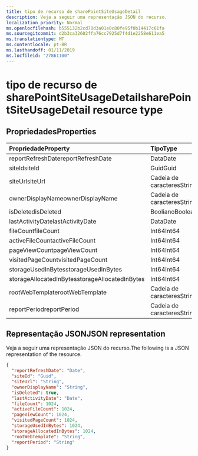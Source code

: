 ```yaml
---
title: tipo de recurso de sharePointSiteUsageDetail
description: Veja a seguir uma representação JSON do recurso.
localization_priority: Normal
ms.openlocfilehash: b555132b2cd70d3a01e0c80fe95f0b14417c61fa
ms.sourcegitcommit: d2b3ca32602ffa76cc7925d7f4d1e2258e611ea5
ms.translationtype: MT
ms.contentlocale: pt-BR
ms.lasthandoff: 01/11/2019
ms.locfileid: "27861100"
---
```

# <a name="sharepointsiteusagedetail-resource-type"></a><span data-ttu-id="f40d3-103">tipo de recurso de sharePointSiteUsageDetail</span><span class="sxs-lookup"><span data-stu-id="f40d3-103">sharePointSiteUsageDetail resource type</span></span>

## <a name="properties"></a><span data-ttu-id="f40d3-104">Propriedades</span><span class="sxs-lookup"><span data-stu-id="f40d3-104">Properties</span></span>

| <span data-ttu-id="f40d3-105">Propriedade</span><span class="sxs-lookup"><span data-stu-id="f40d3-105">Property</span></span>                | <span data-ttu-id="f40d3-106">Tipo</span><span class="sxs-lookup"><span data-stu-id="f40d3-106">Type</span></span>    |
| :---------------------- | :------ |
| <span data-ttu-id="f40d3-107">reportRefreshDate</span><span class="sxs-lookup"><span data-stu-id="f40d3-107">reportRefreshDate</span></span>       | <span data-ttu-id="f40d3-108">Data</span><span class="sxs-lookup"><span data-stu-id="f40d3-108">Date</span></span>    |
| <span data-ttu-id="f40d3-109">siteId</span><span class="sxs-lookup"><span data-stu-id="f40d3-109">siteId</span></span>                  | <span data-ttu-id="f40d3-110">Guid</span><span class="sxs-lookup"><span data-stu-id="f40d3-110">Guid</span></span>  |
| <span data-ttu-id="f40d3-111">siteUrl</span><span class="sxs-lookup"><span data-stu-id="f40d3-111">siteUrl</span></span>                 | <span data-ttu-id="f40d3-112">Cadeia de caracteres</span><span class="sxs-lookup"><span data-stu-id="f40d3-112">String</span></span>  |
| <span data-ttu-id="f40d3-113">ownerDisplayName</span><span class="sxs-lookup"><span data-stu-id="f40d3-113">ownerDisplayName</span></span>        | <span data-ttu-id="f40d3-114">Cadeia de caracteres</span><span class="sxs-lookup"><span data-stu-id="f40d3-114">String</span></span>  |
| <span data-ttu-id="f40d3-115">isDeleted</span><span class="sxs-lookup"><span data-stu-id="f40d3-115">isDeleted</span></span>               | <span data-ttu-id="f40d3-116">Booliano</span><span class="sxs-lookup"><span data-stu-id="f40d3-116">Boolean</span></span> |
| <span data-ttu-id="f40d3-117">lastActivityDate</span><span class="sxs-lookup"><span data-stu-id="f40d3-117">lastActivityDate</span></span>        | <span data-ttu-id="f40d3-118">Data</span><span class="sxs-lookup"><span data-stu-id="f40d3-118">Date</span></span>    |
| <span data-ttu-id="f40d3-119">fileCount</span><span class="sxs-lookup"><span data-stu-id="f40d3-119">fileCount</span></span>               | <span data-ttu-id="f40d3-120">Int64</span><span class="sxs-lookup"><span data-stu-id="f40d3-120">Int64</span></span>   |
| <span data-ttu-id="f40d3-121">activeFileCount</span><span class="sxs-lookup"><span data-stu-id="f40d3-121">activeFileCount</span></span>         | <span data-ttu-id="f40d3-122">Int64</span><span class="sxs-lookup"><span data-stu-id="f40d3-122">Int64</span></span>   |
| <span data-ttu-id="f40d3-123">pageViewCount</span><span class="sxs-lookup"><span data-stu-id="f40d3-123">pageViewCount</span></span>           | <span data-ttu-id="f40d3-124">Int64</span><span class="sxs-lookup"><span data-stu-id="f40d3-124">Int64</span></span>   |
| <span data-ttu-id="f40d3-125">visitedPageCount</span><span class="sxs-lookup"><span data-stu-id="f40d3-125">visitedPageCount</span></span>        | <span data-ttu-id="f40d3-126">Int64</span><span class="sxs-lookup"><span data-stu-id="f40d3-126">Int64</span></span>   |
| <span data-ttu-id="f40d3-127">storageUsedInBytes</span><span class="sxs-lookup"><span data-stu-id="f40d3-127">storageUsedInBytes</span></span>      | <span data-ttu-id="f40d3-128">Int64</span><span class="sxs-lookup"><span data-stu-id="f40d3-128">Int64</span></span>   |
| <span data-ttu-id="f40d3-129">storageAllocatedInBytes</span><span class="sxs-lookup"><span data-stu-id="f40d3-129">storageAllocatedInBytes</span></span> | <span data-ttu-id="f40d3-130">Int64</span><span class="sxs-lookup"><span data-stu-id="f40d3-130">Int64</span></span>   |
| <span data-ttu-id="f40d3-131">rootWebTemplate</span><span class="sxs-lookup"><span data-stu-id="f40d3-131">rootWebTemplate</span></span>         | <span data-ttu-id="f40d3-132">Cadeia de caracteres</span><span class="sxs-lookup"><span data-stu-id="f40d3-132">String</span></span>  |
| <span data-ttu-id="f40d3-133">reportPeriod</span><span class="sxs-lookup"><span data-stu-id="f40d3-133">reportPeriod</span></span>            | <span data-ttu-id="f40d3-134">Cadeia de caracteres</span><span class="sxs-lookup"><span data-stu-id="f40d3-134">String</span></span>  |

## <a name="json-representation"></a><span data-ttu-id="f40d3-135">Representação JSON</span><span class="sxs-lookup"><span data-stu-id="f40d3-135">JSON representation</span></span>

<span data-ttu-id="f40d3-136">Veja a seguir uma representação JSON do recurso.</span><span class="sxs-lookup"><span data-stu-id="f40d3-136">The following is a JSON representation of the resource.</span></span>

<!-- {
  "blockType": "resource",
  "@odata.type": "microsoft.graph.sharePointSiteUsageDetail"
} -->

```json
{
  "reportRefreshDate": "Date", 
  "siteId": "Guid", 
  "siteUrl": "String", 
  "ownerDisplayName": "String", 
  "isDeleted": true, 
  "lastActivityDate": "Date", 
  "fileCount": 1024, 
  "activeFileCount": 1024, 
  "pageViewCount": 1024, 
  "visitedPageCount": 1024, 
  "storageUsedInBytes": 1024, 
  "storageAllocatedInBytes": 1024, 
  "rootWebTemplate": "String", 
  "reportPeriod": "String"
}
```
